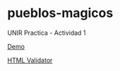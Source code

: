 # pueblos-magicos
UNIR Practica - Actividad 1

[Demo](https://jc-lg.github.io/pueblos-magicos/src/)

[HTML Validator](https://validator.w3.org/nu/?doc=https%3A%2F%2Fjc-lg.github.io%2Fpueblos-magicos%2Fsrc%2F)